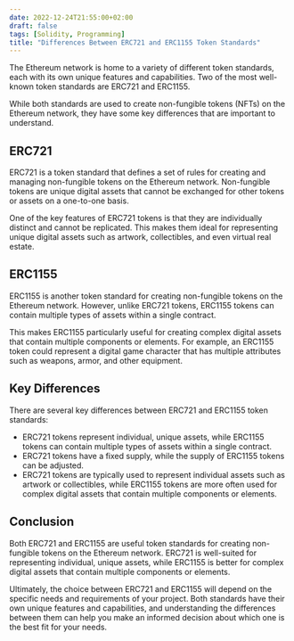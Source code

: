 ```yaml
---
date: 2022-12-24T21:55:00+02:00
draft: false
tags: [Solidity, Programming]
title: "Differences Between ERC721 and ERC1155 Token Standards"
---
```


The Ethereum network is home to a variety of different token standards, each with its own unique features and capabilities. Two of the most well-known token standards are ERC721 and ERC1155.

While both standards are used to create non-fungible tokens (NFTs) on the Ethereum network, they have some key differences that are important to understand.

## ERC721

ERC721 is a token standard that defines a set of rules for creating and managing non-fungible tokens on the Ethereum network. Non-fungible tokens are unique digital assets that cannot be exchanged for other tokens or assets on a one-to-one basis.

One of the key features of ERC721 tokens is that they are individually distinct and cannot be replicated. This makes them ideal for representing unique digital assets such as artwork, collectibles, and even virtual real estate.

## ERC1155

ERC1155 is another token standard for creating non-fungible tokens on the Ethereum network. However, unlike ERC721 tokens, ERC1155 tokens can contain multiple types of assets within a single contract.

This makes ERC1155 particularly useful for creating complex digital assets that contain multiple components or elements. For example, an ERC1155 token could represent a digital game character that has multiple attributes such as weapons, armor, and other equipment.

## Key Differences

There are several key differences between ERC721 and ERC1155 token standards:

- ERC721 tokens represent individual, unique assets, while ERC1155 tokens can contain multiple types of assets within a single contract.
- ERC721 tokens have a fixed supply, while the supply of ERC1155 tokens can be adjusted.
- ERC721 tokens are typically used to represent individual assets such as artwork or collectibles, while ERC1155 tokens are more often used for complex digital assets that contain multiple components or elements.

## Conclusion

Both ERC721 and ERC1155 are useful token standards for creating non-fungible tokens on the Ethereum network. ERC721 is well-suited for representing individual, unique assets, while ERC1155 is better for complex digital assets that contain multiple components or elements.

Ultimately, the choice between ERC721 and ERC1155 will depend on the specific needs and requirements of your project. Both standards have their own unique features and capabilities, and understanding the differences between them can help you make an informed decision about which one is the best fit for your needs.
